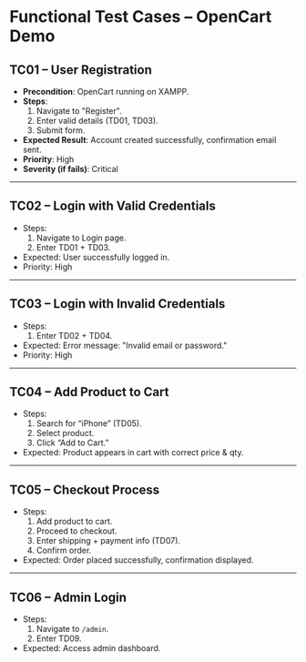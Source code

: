 # Functional Test Cases – OpenCart Demo

## TC01 – User Registration
- **Precondition**: OpenCart running on XAMPP.
- **Steps**:
  1. Navigate to "Register".
  2. Enter valid details (TD01, TD03).
  3. Submit form.
- **Expected Result**: Account created successfully, confirmation email sent.
- **Priority**: High
- **Severity (if fails)**: Critical

---

## TC02 – Login with Valid Credentials
- Steps:
  1. Navigate to Login page.
  2. Enter TD01 + TD03.
- Expected: User successfully logged in.
- Priority: High

---

## TC03 – Login with Invalid Credentials
- Steps:
  1. Enter TD02 + TD04.
- Expected: Error message: "Invalid email or password."
- Priority: High

---

## TC04 – Add Product to Cart
- Steps:
  1. Search for “iPhone” (TD05).
  2. Select product.
  3. Click “Add to Cart.”
- Expected: Product appears in cart with correct price & qty.

---

## TC05 – Checkout Process
- Steps:
  1. Add product to cart.
  2. Proceed to checkout.
  3. Enter shipping + payment info (TD07).
  4. Confirm order.
- Expected: Order placed successfully, confirmation displayed.

---

## TC06 – Admin Login
- Steps:
  1. Navigate to `/admin`.
  2. Enter TD09.
- Expected: Access admin dashboard.
